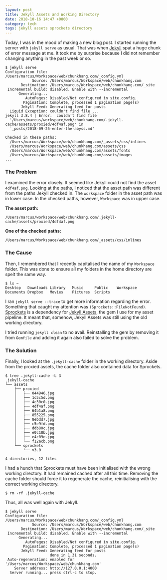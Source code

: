 ```yaml
---
layout: post
title: Jekyll Assets and Working Directory
date: 2018-10-16 14:47 +0800
category: tech
tags: jekyll assets sprockets directory
---
```


Today, I was in the mood of making a new blog post. I started running the server with `jekyll serve` as usual. That was when [Jekyll](https://jekyllrb.com/) spat a huge chunk of error message at me. It took me by surprise because I did not remember changing anything in the past week or so.

```
$ jekyll serve
Configuration file: /Users/marcus/Workspace/web/chunkhang.com/_config.yml
            Source: /Users/marcus/Workspace/web/chunkhang.com
       Destination: /Users/marcus/Workspace/web/chunkhang.com/_site
 Incremental build: disabled. Enable with --incremental
      Generating...
         AutoPages: Disabled/Not configured in site.config.
        Pagination: Complete, processed 1 pagination page(s)
       Jekyll Feed: Generating feed for posts
  Liquid Exception: couldn't find file ...
jekyll 3.8.4 | Error:  couldn't find file
  '/Users/marcus/workspace/web/chunkhang.com/.jekyll-cache/assets/proxied/4df4af.png' in
  `_posts/2018-09-25-enter-the-abyss.md'

Checked in these paths:
  /Users/marcus/Workspace/web/chunkhang.com/_assets/css/inlines
  /Users/marcus/Workspace/web/chunkhang.com/assets/css
  /Users/marcus/Workspace/web/chunkhang.com/assets/fonts
  /Users/marcus/Workspace/web/chunkhang.com/assets/images
...
```

### The Problem

I examined the error closely. It seemed like Jekyll could not find the asset `4df4af.png`. Looking at the paths, I noticed that the asset path was different from the paths Jekyll checked in. The `workspace` folder in the asset path was in lower case. In the checked paths, however, `Workspace` was in upper case.

**The asset path:**

```
/Users/marcus/workspace/web/chunkhang.com/.jekyll-cache/assets/proxied/4df4af.png
```

**One of the checked paths:**

```
/Users/marcus/Workspace/web/chunkhang.com/_assets/css/inlines
```

### The Cause

Then, I remembered that I recently capitalised the name of my `Workspace` folder. This was done to ensure all my folders in the home directory are spelt the same way.

```
$ ls ~
Desktop   Downloads Library   Music     Public    Workspace
Documents Dropbox   Movies    Pictures  Scripts
```

I ran `jekyll serve --trace` to get more information regarding the error. Something that caught my attention was `(Sprockets::FileNotFound)`. [Sprockets](https://github.com/rails/sprockets) is a dependency for [Jekyll Assets](https://github.com/envygeeks/jekyll-assets), the gem I use for my asset pipeline. It meant that, somehow, Jekyll Assets was still using the old working directory.

I tried running `jekyll clean` to no avail. Reinstalling the gem by removing it from `Gemfile` and adding it again also failed to solve the problem.

### The Solution

Finally, I looked at the `.jekyll-cache` folder in the working directory. Aside from the proxied assets, the cache folder also contained data for Sprockets.

```
$ tree .jekyll-cache -L 3
.jekyll-cache
└── assets
    ├── proxied
    │   ├── 044946.jpg
    │   ├── 1c5c5d.png
    │   ├── 4c30c0.jpg
    │   ├── 4df4af.png
    │   ├── 64b1a8.png
    │   ├── 855225.png
    │   ├── 8ebdd7.jpg
    │   ├── c5e9fd.png
    │   ├── ddb80c.jpg
    │   ├── e0c18b.jpg
    │   ├── e4c09e.jpg
    │   └── f12acb.png
    └── sprockets
        └── v3.0

4 directories, 12 files
```

I had a hunch that Sprockets must have been initialised with the wrong working directory. It had remained cached after all this time. Removing the cache folder should force it to regenerate the cache, reinitialising with the correct working directory.

```
$ rm -rf .jekyll-cache
```

Thus, all was well again with Jekyll.

```
$ jekyll serve
Configuration file: /Users/marcus/Workspace/web/chunkhang.com/_config.yml
            Source: /Users/marcus/Workspace/web/chunkhang.com
       Destination: /Users/marcus/Workspace/web/chunkhang.com/_site
 Incremental build: disabled. Enable with --incremental
      Generating...
         AutoPages: Disabled/Not configured in site.config.
        Pagination: Complete, processed 1 pagination page(s)
       Jekyll Feed: Generating feed for posts
                    done in 1.31 seconds.
 Auto-regeneration: enabled for '/Users/marcus/Workspace/web/chunkhang.com'
    Server address: http://127.0.0.1:4000
  Server running... press ctrl-c to stop.
```
